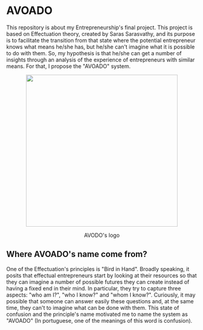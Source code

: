 # AVOADO
This repository is about my Entrepreneurship's final project. This project is based on Effectuation theory, created by Saras Sarasvathy, and its purpose is to facilitate the transition from that state where the potential entrepreneur knows what means he/she has, but he/she can't imagine what it is possible to do with them. So, my hypothesis is that he/she can get a number of insights through an analysis of the experience of entrepreneurs with similar means. For that, I propose the "AVOADO" system.

<p align="center">
  <img src="https://user-images.githubusercontent.com/41930269/121431036-43ade000-c94f-11eb-8abc-554de794303e.png" width="400">
</p>
<p align="center">
  AVODO's logo  
</p>

## Where AVOADO's name come from?
One of the Effectuation's principles is "Bird in Hand". Broadly speaking, it posits that effectual entrepreneurs start by looking at their resources so that they can imagine a number of possible futures they can create instead of having a fixed end in their mind. In particular, they try to capture three aspects: "who am I?", "who I know?" and "whom I know?". Curiously, it may possible that someone can answer easily these questions and, at the same time, they can't to imagine what can be done with them. This state of confusion and the principle's name motivated me to name the system as "AVOADO" (In portuguese, one of the meanings of this word is confusion). 
